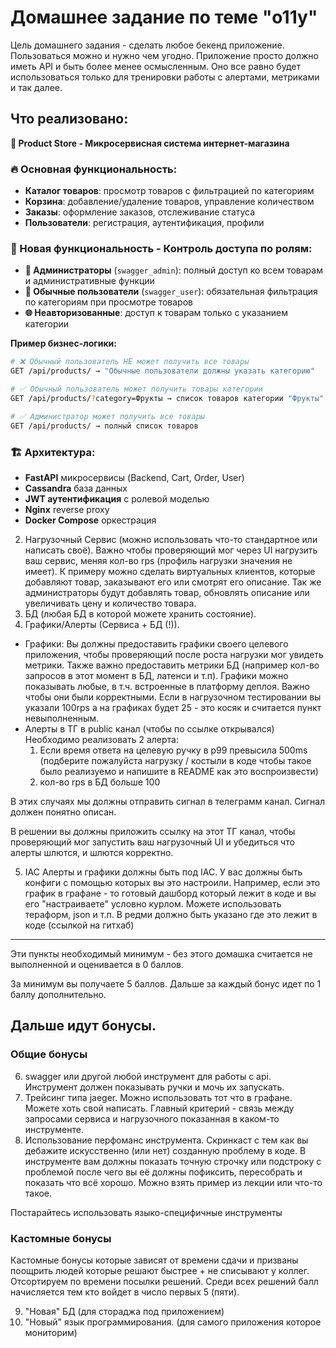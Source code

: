 # Домашнее задание по теме "o11y"

Цель домашнего задания - сделать любое бекенд приложение. Пользоваться можно и нужно чем угодно.
Приложение просто должно иметь API и быть более менее осмысленным. Оно все равно будет использоваться только для тренировки работы с алертами, метриками и так далее.

## Что реализовано:

**🏪 Product Store - Микросервисная система интернет-магазина**

### 🔥 Основная функциональность:
- **Каталог товаров**: просмотр товаров с фильтрацией по категориям
- **Корзина**: добавление/удаление товаров, управление количеством
- **Заказы**: оформление заказов, отслеживание статуса
- **Пользователи**: регистрация, аутентификация, профили

### 🎯 Новая функциональность - Контроль доступа по ролям:
- **👑 Администраторы** (`swagger_admin`): полный доступ ко всем товарам и административные функции
- **👤 Обычные пользователи** (`swagger_user`): обязательная фильтрация по категориям при просмотре товаров  
- **🌐 Неавторизованные**: доступ к товарам только с указанием категории

**Пример бизнес-логики:**
```bash
# ❌ Обычный пользователь НЕ может получить все товары
GET /api/products/ → "Обычные пользователи должны указать категорию"

# ✅ Обычный пользователь может получить товары категории
GET /api/products/?category=Фрукты → список товаров категории "Фрукты"

# ✅ Администратор может получить все товары
GET /api/products/ → полный список товаров
```

### 🏗️ Архитектура:
- **FastAPI** микросервисы (Backend, Cart, Order, User)
- **Cassandra** база данных
- **JWT аутентификация** с ролевой моделью
- **Nginx** reverse proxy
- **Docker Compose** оркестрация

2) Нагрузочный Сервис (можно использовать что-то стандартное или написать своё). Важно чтобы проверяющий мог через UI нагрузить ваш сервис, меняя кол-во rps (профиль нагрузки значения не имеет). К примеру можно сделать виртуальных клиентов, которые добавляют товар, заказывают его или смотрят его описание. Так же администраторы будут добавлять товар, обновлять описание или увеличивать цену и количество товара.
3) БД (любая БД в которой можете хранить состояние).
4) Графики/Алерты  (Сервиса + БД (!)).

- Графики:
  Вы должны предоставить графики своего целевого приложения, чтобы проверяющий после роста нагрузки мог увидеть метрики.
  Также важно предоставить метрики БД (например кол-во запросов в этот момент в БД, латенси и т.п). Графики можно показывать любые, в т.ч. встроенные в платформу деплоя. Важно чтобы они были корректными. Если в нагрузочном тестировании вы указали 100rps а на графиках будет 25 - это косяк и считается пункт невыполненным.
- Алерты в ТГ в public канал (чтобы по ссылке открывался)
  Необходимо реализовать 2 алерта:
  1) Если время ответа на целевую ручку в p99 превысила 500ms (подберите пожалуйста нагрузку / костыли в коде чтобы такое было реализуемо и напишите в README как это воспроизвести)
  2) кол-во rps в БД больше 100

В этих случаях мы должны отправить сигнал в телеграмм канал. Сигнал должен понятно описан.

В решении вы должны приложить ссылку на этот ТГ канал, чтобы проверяющий мог запустить ваш нагрузочный UI и убедиться что алерты шлются, и шлются корректно.

5) IAC Алерты и графики должны быть под IAC. У вас должны быть конфиги с помощью которых вы это настроили. Например, если это график в графане - то готовый дашборд который лежит в коде и вы его "настраиваете" условно курлом. Можете использовать тераформ, json и т.п. В редми должно быть указано где это лежит в коде (ссылкой на гитхаб)

---

Эти пункты необходимый минимум - без этого домашка считается не выполненной и оценивается в 0 баллов.

За минимум вы получаете 5 баллов. Дальше за каждый бонус идет по 1 баллу дополнительно.

## Дальше идут бонусы.

### Общие бонусы

6) swagger или другой любой инструмент для работы с api. Инструмент должен показывать ручки и мочь их запускать.
7) Трейсинг типа jaeger. Можно использовать тот что в графане. Можете хоть свой написать. Главный критерий - связь между запросами сервиса и нагрузочного показанная в каком-то инструменте.
8) Использование перфоманс инструмента. Скринкаст с тем как вы дебажите искусственно (или нет) созданную проблему в коде. В инструменте вам должны показать точную строчку или подстроку с проблемой после чего вы её должны пофиксить, пересобрать и показать что всё хорошо. Можно взять пример из лекции или что-то такое.

Постарайтесь использовать языко-специфичные инструменты

### Кастомные бонусы

Кастомные бонусы которые зависят от времени сдачи и призваны поощрить людей которые решают быстрее + не списывают у коллег. Отсортируем по времени посылки решений. Среди всех решений балл начисляется тем кто войдет в число первых 5 (пяти).

9) "Новая" БД  (для стораджа под приложением)
10) "Новый" язык программирования. (для самого приложения которое мониторим)
